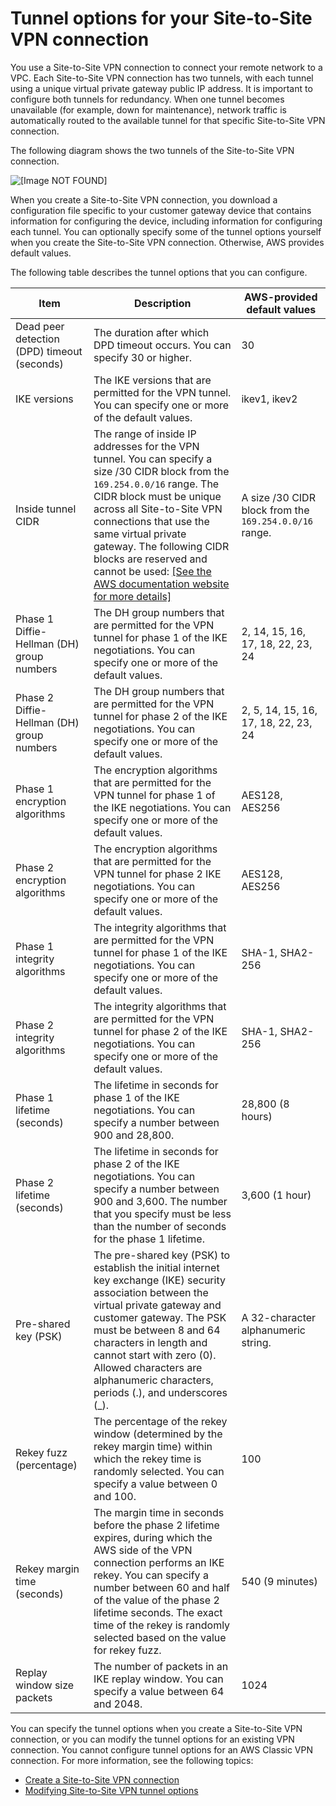 # Tunnel options for your Site\-to\-Site VPN connection<a name="VPNTunnels"></a>

You use a Site\-to\-Site VPN connection to connect your remote network to a VPC\. Each Site\-to\-Site VPN connection has two tunnels, with each tunnel using a unique virtual private gateway public IP address\. It is important to configure both tunnels for redundancy\. When one tunnel becomes unavailable \(for example, down for maintenance\), network traffic is automatically routed to the available tunnel for that specific Site\-to\-Site VPN connection\.

The following diagram shows the two tunnels of the Site\-to\-Site VPN connection\.

![\[Image NOT FOUND\]](http://docs.aws.amazon.com/vpn/latest/s2svpn/images/Multiple_VPN_Tunnels_diagram.png)

When you create a Site\-to\-Site VPN connection, you download a configuration file specific to your customer gateway device that contains information for configuring the device, including information for configuring each tunnel\. You can optionally specify some of the tunnel options yourself when you create the Site\-to\-Site VPN connection\. Otherwise, AWS provides default values\.

The following table describes the tunnel options that you can configure\.


| Item | Description | AWS\-provided default values | 
| --- | --- | --- | 
| Dead peer detection \(DPD\) timeout \(seconds\) |  The duration after which DPD timeout occurs\. You can specify 30 or higher\.  | 30 | 
| IKE versions | The IKE versions that are permitted for the VPN tunnel\. You can specify one or more of the default values\. | ikev1, ikev2 | 
|  Inside tunnel CIDR  |  The range of inside IP addresses for the VPN tunnel\. You can specify a size /30 CIDR block from the `169.254.0.0/16` range\. The CIDR block must be unique across all Site\-to\-Site VPN connections that use the same virtual private gateway\. The following CIDR blocks are reserved and cannot be used:  [\[See the AWS documentation website for more details\]](http://docs.aws.amazon.com/vpn/latest/s2svpn/VPNTunnels.html)  |  A size /30 CIDR block from the `169.254.0.0/16` range\.  | 
| Phase 1 Diffie\-Hellman \(DH\) group numbers | The DH group numbers that are permitted for the VPN tunnel for phase 1 of the IKE negotiations\. You can specify one or more of the default values\. | 2, 14, 15, 16, 17, 18, 22, 23, 24 | 
| Phase 2 Diffie\-Hellman \(DH\) group numbers | The DH group numbers that are permitted for the VPN tunnel for phase 2 of the IKE negotiations\. You can specify one or more of the default values\. | 2, 5, 14, 15, 16, 17, 18, 22, 23, 24 | 
| Phase 1 encryption algorithms | The encryption algorithms that are permitted for the VPN tunnel for phase 1 of the IKE negotiations\. You can specify one or more of the default values\. | AES128, AES256 | 
| Phase 2 encryption algorithms | The encryption algorithms that are permitted for the VPN tunnel for phase 2 IKE negotiations\. You can specify one or more of the default values\. | AES128, AES256 | 
| Phase 1 integrity algorithms | The integrity algorithms that are permitted for the VPN tunnel for phase 1 of the IKE negotiations\. You can specify one or more of the default values\. | SHA\-1, SHA2\-256 | 
| Phase 2 integrity algorithms | The integrity algorithms that are permitted for the VPN tunnel for phase 2 of the IKE negotiations\. You can specify one or more of the default values\. | SHA\-1, SHA2\-256 | 
| Phase 1 lifetime \(seconds\) | The lifetime in seconds for phase 1 of the IKE negotiations\. You can specify a number between 900 and 28,800\. | 28,800 \(8 hours\) | 
| Phase 2 lifetime \(seconds\) | The lifetime in seconds for phase 2 of the IKE negotiations\. You can specify a number between 900 and 3,600\. The number that you specify must be less than the number of seconds for the phase 1 lifetime\. | 3,600 \(1 hour\) | 
|  Pre\-shared key \(PSK\)  |  The pre\-shared key \(PSK\) to establish the initial internet key exchange \(IKE\) security association between the virtual private gateway and customer gateway\.  The PSK must be between 8 and 64 characters in length and cannot start with zero \(0\)\. Allowed characters are alphanumeric characters, periods \(\.\), and underscores \(\_\)\.  |  A 32\-character alphanumeric string\.  | 
| Rekey fuzz \(percentage\) |  The percentage of the rekey window \(determined by the rekey margin time\) within which the rekey time is randomly selected\.  You can specify a value between 0 and 100\.  | 100 | 
| Rekey margin time \(seconds\) |  The margin time in seconds before the phase 2 lifetime expires, during which the AWS side of the VPN connection performs an IKE rekey\.  You can specify a number between 60 and half of the value of the phase 2 lifetime seconds\. The exact time of the rekey is randomly selected based on the value for rekey fuzz\.  | 540 \(9 minutes\) | 
| Replay window size packets |  The number of packets in an IKE replay window\.  You can specify a value between 64 and 2048\.  | 1024 | 

You can specify the tunnel options when you create a Site\-to\-Site VPN connection, or you can modify the tunnel options for an existing VPN connection\. You cannot configure tunnel options for an AWS Classic VPN connection\. For more information, see the following topics:
+ [Create a Site\-to\-Site VPN connection](SetUpVPNConnections.md#vpn-create-vpn-connection)
+ [Modifying Site\-to\-Site VPN tunnel options](modify-vpn-tunnel-options.md)